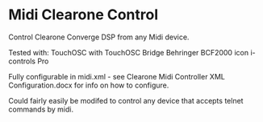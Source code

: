 # Midi Clearone Control
Control Clearone Converge DSP from any Midi device.

Tested with:
  TouchOSC with TouchOSC Bridge
  Behringer BCF2000
  icon i-controls Pro

Fully configurable in midi.xml - see Clearone Midi Controller XML Configuration.docx for info on how to configure.

Could fairly easily be modifed to control any device that accepts telnet commands by midi.
